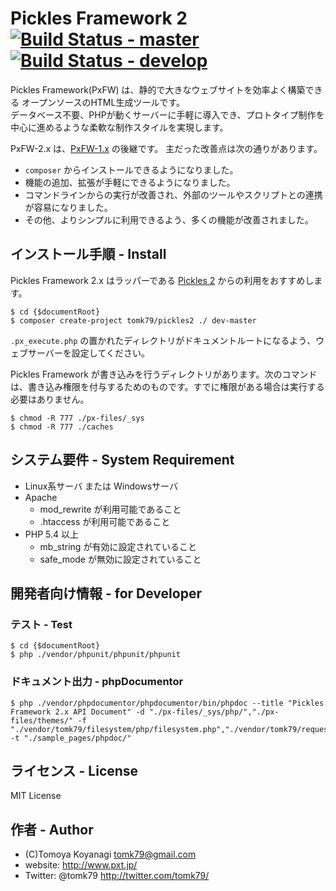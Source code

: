 # Pickles Framework 2 [![Build Status - master](https://secure.travis-ci.org/tomk79/PxFW-2.x.png?branch=master)](https://travis-ci.org/tomk79/PxFW-2.x) [![Build Status - develop](https://secure.travis-ci.org/tomk79/PxFW-2.x.png?branch=develop)](https://travis-ci.org/tomk79/PxFW-2.x)

Pickles Framework(PxFW) は、静的で大きなウェブサイトを効率よく構築できる オープンソースのHTML生成ツールです。<br />
データベース不要、PHPが動くサーバーに手軽に導入でき、プロトタイプ制作を中心に進めるような柔軟な制作スタイルを実現します。

PxFW-2.x は、[PxFW-1.x](https://github.com/tomk79/PxFW-1.x) の後継です。
主だった改善点は次の通りがあります。

- `composer` からインストールできるようになりました。
- 機能の追加、拡張が手軽にできるようになりました。
- コマンドラインからの実行が改善され、外部のツールやスクリプトとの連携が容易になりました。
- その他、よりシンプルに利用できるよう、多くの機能が改善されました。



## インストール手順 - Install


Pickles Framework 2.x はラッパーである [Pickles 2](https://github.com/tomk79/pickles2) からの利用をおすすめします。

```
$ cd {$documentRoot}
$ composer create-project tomk79/pickles2 ./ dev-master
```

`.px_execute.php` の置かれたディレクトリがドキュメントルートになるよう、ウェブサーバーを設定してください。

Pickles Framework が書き込みを行うディレクトリがあります。次のコマンドは、書き込み権限を付与するためのものです。すでに権限がある場合は実行する必要はありません。

```
$ chmod -R 777 ./px-files/_sys
$ chmod -R 777 ./caches
```



## システム要件 - System Requirement

- Linux系サーバ または Windowsサーバ
- Apache
  - mod_rewrite が利用可能であること
  - .htaccess が利用可能であること
- PHP 5.4 以上
  - mb_string が有効に設定されていること
  - safe_mode が無効に設定されていること


## 開発者向け情報 - for Developer


### テスト - Test

```
$ cd {$documentRoot}
$ php ./vendor/phpunit/phpunit/phpunit
```


### ドキュメント出力 - phpDocumentor

```
$ php ./vendor/phpdocumentor/phpdocumentor/bin/phpdoc --title "Pickles Framework 2.x API Document" -d "./px-files/_sys/php/","./px-files/themes/" -f "./vendor/tomk79/filesystem/php/filesystem.php","./vendor/tomk79/request/php/request.php" -t "./sample_pages/phpdoc/"
```



## ライセンス - License

MIT License


## 作者 - Author

- (C)Tomoya Koyanagi <tomk79@gmail.com>
- website: <http://www.pxt.jp/>
- Twitter: @tomk79 <http://twitter.com/tomk79/>


